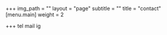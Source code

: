 +++
img_path = ""
layout = "page"
subtitle = ""
title = "contact"
[menu.main]
weight = 2

+++
tel mail ig